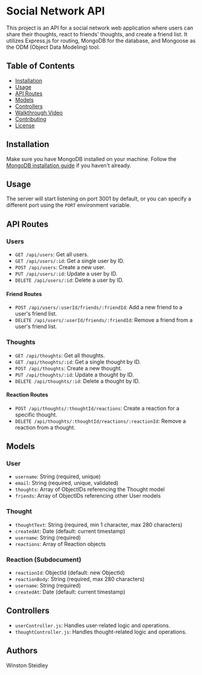 # Social Network API

This project is an API for a social network web application where users can share their thoughts, react to friends' thoughts, and create a friend list. It utilizes Express.js for routing, MongoDB for the database, and Mongoose as the ODM (Object Data Modeling) tool.

## Table of Contents

- [Installation](#installation)
- [Usage](#usage)
- [API Routes](#api-routes)
- [Models](#models)
- [Controllers](#controllers)
- [Walkthrough Video](#walkthrough-video)
- [Contributing](#contributing)
- [License](#license)

## Installation

Make sure you have MongoDB installed on your machine. Follow the [MongoDB installation guide](https://docs.mongodb.com/manual/installation/) if you haven't already.

## Usage
The server will start listening on port 3001 by default, or you can specify a different port using the `PORT` environment variable.

## API Routes

### Users

- `GET /api/users`: Get all users.
- `GET /api/users/:id`: Get a single user by ID.
- `POST /api/users`: Create a new user.
- `PUT /api/users/:id`: Update a user by ID.
- `DELETE /api/users/:id`: Delete a user by ID.

#### Friend Routes

- `POST /api/users/:userId/friends/:friendId`: Add a new friend to a user's friend list.
- `DELETE /api/users/:userId/friends/:friendId`: Remove a friend from a user's friend list.

### Thoughts

- `GET /api/thoughts`: Get all thoughts.
- `GET /api/thoughts/:id`: Get a single thought by ID.
- `POST /api/thoughts`: Create a new thought.
- `PUT /api/thoughts/:id`: Update a thought by ID.
- `DELETE /api/thoughts/:id`: Delete a thought by ID.

#### Reaction Routes

- `POST /api/thoughts/:thoughtId/reactions`: Create a reaction for a specific thought.
- `DELETE /api/thoughts/:thoughtId/reactions/:reactionId`: Remove a reaction from a thought.

## Models

### User

- `username`: String (required, unique)
- `email`: String (required, unique, validated)
- `thoughts`: Array of ObjectIDs referencing the Thought model
- `friends`: Array of ObjectIDs referencing other User models

### Thought

- `thoughtText`: String (required, min 1 character, max 280 characters)
- `createdAt`: Date (default: current timestamp)
- `username`: String (required)
- `reactions`: Array of Reaction objects

### Reaction (Subdocument)

- `reactionId`: ObjectId (default: new ObjectId)
- `reactionBody`: String (required, max 280 characters)
- `username`: String (required)
- `createdAt`: Date (default: current timestamp)

## Controllers

- `userController.js`: Handles user-related logic and operations.
- `thoughtController.js`: Handles thought-related logic and operations.

## Authors
Winston Steidley
